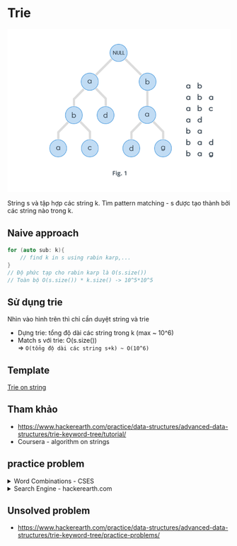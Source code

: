 # Trie

![images/trie.png](images/trie.png)

String s và tập hợp các string k. Tìm pattern matching - s được tạo thành bởi các string nào trong k.

## Naive approach
```c++
for (auto sub: k){
    // find k in s using rabin karp,...
}
// Độ phức tạp cho rabin karp là O(s.size())
// Toàn bộ O(s.size()) * k.size() -> 10^5*10^5
```
## Sử dụng trie
Nhìn vào hình trên thì chỉ cần duyệt string và trie
* Dựng trie: tổng độ dài các string trong k (max ~ 10^6)
* Match s với trie: O(s.size())  
=> `O(tổng độ dài các string s+k) ~ O(10^6)` 
## Template
[Trie on string](https://github.com/conlacda/noteforprofessionals/blob/master/language/C%2B%2B/snippet/string-trie.sublime-snippet)
## Tham khảo
* https://www.hackerearth.com/practice/data-structures/advanced-data-structures/trie-keyword-tree/tutorial/
* Coursera - algorithm on strings
## practice problem
<details>
    <summary>Word Combinations - CSES</summary>

```c++
// https://cses.fi/problemset/task/1731/
// Cho string s và tập hợp k gồm các string nhỏ hơn. Có bao nhiêu cách ghép s từ các str trong k. 
/*
Input:
ababc
4
ab
abab
c
cb
Output:
2
Explanation: The possible ways are ab+ab+c and abab+c.
*/
#include<bits/stdc++.h>
 
typedef long long ll;
const ll mod = 1e9 + 7;
#define ld long double
 
using namespace std;
 
struct Node{
    char val;
    bool is_leaf = false;
    vector<Node*> childs{};
    Node(char val){
        this->val = val;
    }
    Node* find_child(char val){
        for (auto &n: this->childs){
            if (n->val == val){
                return n;
            }
        }
        return nullptr;
    }
    Node* get_or_create_child(char val){
        // Tìm
        Node* child = find_child(val);
        if (child != nullptr) return child;
        // Tạo mới
        Node* new_child = new Node(val);
        this->childs.push_back(new_child);
        return new_child;
    }
};
 
struct Trie{
    Node root = Node(0); // 0 là root, 'a', 'b' bắt đầu từ 1, 2,...
    Trie(){}
    void insert(string s){
        Node* cur = &root;
        for (auto c: s){
            cur = cur->get_or_create_child(c);
        }
        cur->is_leaf = true;
    }
 
    int ans = 0;
    void match_word(string word){
        /* Tại mỗi điểm tính các cái match tại điểm đó - tức là những string nào bắt đầu từ đó được
        */
        vector<ll> way(word.size()+1, 0);
        way[0] = 1;
        for (int i=0;i<word.size();i++){
            // Tìm match tại điểm này
            Node* cur = &root;
            int index = i;
 
            while (true){
                cur = cur->find_child(word[index]);
                if (cur == nullptr) break;
                index++;
                if (cur->is_leaf) {
                    way.at(index) += way.at(i);
                    way[index] %= mod;
                }
            }
        }
        cout << way[word.size()]<<'\n';
    }
};
 
int main(){
    ios::sync_with_stdio(0);
    cin.tie(0);
    #ifdef DEBUG
        freopen("inp.txt", "r", stdin);
        freopen("out.txt", "w", stdout);
    #endif
    string s;
    cin >> s;
    int n; cin >> n;
    Trie trie;
    for (int i=0;i<n;i++){
        string x; cin >> x;
        trie.insert(x);
    }
    trie.match_word(s);
    cerr << "Time : " << (double)clock() / (double)CLOCKS_PER_SEC << "s\n";
}
```
</details>

<details>
    <summary>Search Engine - hackerearth.com</summary>

```c++
#include<bits/stdc++.h>

typedef long long ll;
const ll mod = 1e9 + 7;
#define ld long double

using namespace std;

// https://github.com/conlacda/algo-learning/blob/master/string/trie.md
struct Node{
    char val;
    bool is_leaf = false;
    vector<Node*> childs{};
    int weight = 0;
    Node(char val){
        this->val = val;
    }
    Node* find_child(char val){
        for (auto &n: this->childs){
            if (n->val == val){
                // n->weight = max(n->weight, weight);
                return n;
            }
        }
        return nullptr;
    }
    Node* get_or_create_child(char val, int weight){
        // Tìm
        Node* child = find_child(val);
        if (child != nullptr) {
            child->weight = max(child->weight, weight);
            return child;
        }
        // Tạo mới qdpph
        Node* new_child = new Node(val);
        new_child->weight = weight;
        this->childs.push_back(new_child);
        return new_child;
    }
};
 
struct Trie{
    Node root = Node(0); // 0 là root, 'a', 'b' bắt đầu từ 1, 2,...
    Trie(){}
    void insert(string s, int weight){
        Node* cur = &root;
        for (auto c: s){
            cur = cur->get_or_create_child(c, weight);
        }
        cur->is_leaf = true;
    }
    int find(string s){
        Node* cur = &root;
        int ans = 0;
        for (int i=0;i<s.size();i++){
            cur = cur->find_child(s[i]);
            if (cur == nullptr){
                return -1;
            }
            ans = cur->weight;
        }
        return ans;
    }
};
/*
Trie trie;
trie.insert("string");
Node *cur = &root;
cur = cur->find_child(char c);
if (cur == nullptr) tại đây là đi tới cuối trie mà ko match được với kí tự c trong s
if (cur->if_leaf) {} // tại đây match với 1 string trong k
*/

int main(){
    ios::sync_with_stdio(0);
    cin.tie(0);
    #ifdef DEBUG
        freopen("inp.txt", "r", stdin);
        freopen("out.txt", "w", stdout);
    #endif
    int n, q; cin >> n >> q;
    Trie trie;
    for (int i=0;i<n;i++){
        string s; int w;
        cin >> s >> w;
        trie.insert(s, w);
    }
    for (int i=0;i<q;i++){
        string s;
        cin >> s;
        cout << trie.find(s)<<'\n';
    }
    cerr << "Time : " << (double)clock() / (double)CLOCKS_PER_SEC << "s\n";
}

```
</details>

## Unsolved problem
* https://www.hackerearth.com/practice/data-structures/advanced-data-structures/trie-keyword-tree/practice-problems/